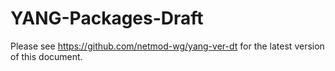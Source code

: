# YANG-Packages-Draft

Please see https://github.com/netmod-wg/yang-ver-dt for the latest version of this document.
